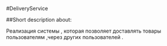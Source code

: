 #DeliveryService 

##Short description about:

Реализация системы , которая позволяет доставлять товары пользователям ,через других пользователей .


